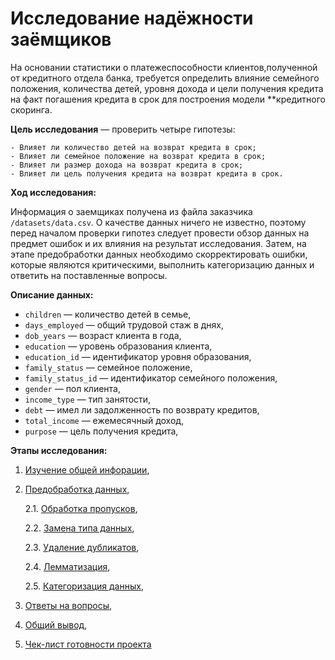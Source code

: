 # Исследование надёжности заёмщиков

На основании статистики о платежеспособности клиентов,полученной от кредитного отдела банка, требуется определить влияние семейного положения, количества детей, уровня дохода и цели получения кредита на факт погашения кредита в срок для построения модели **кредитного скоринга.

**Цель исследования** — проверить четыре гипотезы:

    - Влияет ли количество детей на возврат кредита в срок;
    - Влияет ли семейное положение на возврат кредита в срок;
    - Влияет ли размер дохода на возврат кредита в срок;
    - Влияет ли цель получения кредита на возврат кредита в срок.

**Ход исследования:**

Информация о заемщиках получена из файла заказчика `/datasets/data.csv`. О качестве данных ничего не известно, поэтому перед началом проверки гипотез следует провести обзор данных на предмет ошибок и их влияния на результат исследования.
Затем, на этапе предобработки данных необходимо скорректировать ошибки, которые являются критическими, выполнить категоризацию данных и ответить на поставленные вопросы.

**Описание данных:**

* `children` — количество детей в семье,
* `days_employed` — общий трудовой стаж в днях,
* `dob_years` — возраст клиента в года,
* `education` — уровень образования клиента,
* `education_id` — идентификатор уровня образования,
* `family_status` — семейное положение,
* `family_status_id` — идентификатор семейного положения,
* `gender` — пол клиента,
* `income_type` — тип занятости,
* `debt` — имел ли задолженность по возврату кредитов,
* `total_income` — ежемесячный доход,
* `purpose` — цель получения кредита,


**Этапы исследования:**

1. [Изучение общей инфорации](#general_id),
2. [Предобработка данных](#preprocessing_id),


    2.1. [Обработка пропусков](#preprocessing_one_id),


    2.2. [Замена типа данных](#preprocessing_two_id),


    2.3. [Удаление дубликатов](#preprocessing_three_id),


    2.4. [Лемматизация](#preprocessing_four_id),


    2.5. [Категоризация данных](#preprocessing_five_id),


3. [Ответы на вопросы](#answers_id),
4. [Общий вывод](#conclusion_id),
5. [Чек-лист готовности проекта](#list_id)
